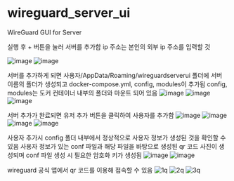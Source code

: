 # wireguard_server_ui

WireGuard GUI for Server

실행 후 + 버튼을 눌러 서버를 추가함
ip 주소는 본인의 외부 ip 주소를 입력할 것

![image](https://github.com/user-attachments/assets/e7d02e9e-d8e1-4601-9a97-83e21116c798)
![image](https://github.com/user-attachments/assets/4476a340-1983-4049-a063-cdf477da3cff)

서버를 추가하게 되면 사용자/AppData/Roaming/wireguardserverui 폴더에 서버 이름의 폴더가 생성되고 docker-compose.yml, config, modules이 추가됨
config, modules는 도커 컨테이너 내부의 폴더와 마운트 되어 있음
![image](https://github.com/user-attachments/assets/7f7f8699-c862-4d0f-932d-7fdbc4a0ec1a)
![image](https://github.com/user-attachments/assets/f8de952e-7848-4f46-9c3a-1f527252043d)
![image](https://github.com/user-attachments/assets/7924daa8-8df7-4abe-a1d5-2dc347fd01a1)


서버 추가가 완료되면 유저 추가 버튼을 클릭하여 사용자를 추가함
![image](https://github.com/user-attachments/assets/5982e24b-ce3b-4520-97a1-1cc324599121)
![image](https://github.com/user-attachments/assets/f89da843-a60c-4744-b8e8-b62963a8327f)
![image](https://github.com/user-attachments/assets/c5711c5e-a454-4f65-adc8-d0c7460db8bf)
![image](https://github.com/user-attachments/assets/31203e32-7146-4ec4-9cd1-70d467cce841)

사용자 추가시 config 폴더 내부에서 정상적으로 사용자 정보가 생성된 것을 확인할 수 있음
사용자 정보가 있는 conf 파일과 해당 파일을 바탕으로 생성된 qr 코드 사진이 생성되며 conf 파일 생성 시 필요한 암호화 키가 생성됨
![image](https://github.com/user-attachments/assets/020eaa6e-7b57-4930-8619-895085979397)
![image](https://github.com/user-attachments/assets/3ac6cdf5-c56f-4823-b92e-2e6678e0e8a5)

wireguard 공식 앱에서 qr 코드를 이용해 접속할 수 있음 
![1q](https://github.com/user-attachments/assets/232ee89f-f7f4-4cff-b04f-53b6bbdaaf3f)
![2q](https://github.com/user-attachments/assets/d08433c5-f094-46de-8e4c-c60e53309ef5)
![3q](https://github.com/user-attachments/assets/409a088e-371e-4ce8-9a5f-101432ae2392)
